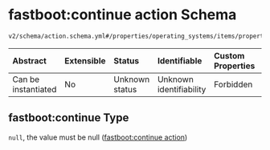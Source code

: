 # fastboot:continue action Schema

```txt
v2/schema/action.schema.yml#/properties/operating_systems/items/properties/steps/items/properties/actions/items/oneOf/12/properties/fastboot:continue
```



| Abstract            | Extensible | Status         | Identifiable            | Custom Properties | Additional Properties | Access Restrictions | Defined In                                                          |
| :------------------ | :--------- | :------------- | :---------------------- | :---------------- | :-------------------- | :------------------ | :------------------------------------------------------------------ |
| Can be instantiated | No         | Unknown status | Unknown identifiability | Forbidden         | Allowed               | none                | [device.schema.json*](../device.schema.json "open original schema") |

## fastboot:continue Type

`null`, the value must be null ([fastboot:continue action](device-properties-operating-systems-operating-system-properties-steps-step-properties-group-step-action-oneof-fastbootcontinue-action-properties-fastbootcontinue-action.md))
